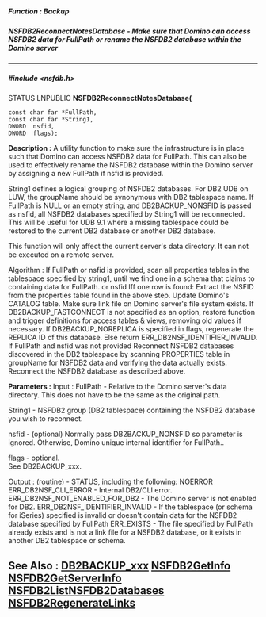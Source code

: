 ##### Function : Backup
##### NSFDB2ReconnectNotesDatabase - Make sure that Domino can access NSFDB2 data for FullPath or rename the NSFDB2 database within the Domino server 
---
##### #include <nsfdb.h>
STATUS LNPUBLIC **NSFDB2ReconnectNotesDatabase(**

	const char far *FullPath,
	const char far *String1,
	DWORD  nsfid,
	DWORD  flags);
**Description :**
A utility function to make sure the infrastructure is in place such that Domino 
can access NSFDB2 data for FullPath.   This can also be used to effectively 
rename the NSFDB2 database within the Domino server by assigning a new FullPath 
if nsfid is provided.

String1 defines a logical grouping of NSFDB2 databases.  For DB2 UDB on LUW, 
the groupName  should be synonymous with DB2 tablespace name.   If FullPath is 
NULL or an empty string, and DB2BACKUP_NONSFID is passed as nsfid, all NSFDB2 
databases specified by String1 will be reconnected.  This will be useful for 
UDB 9.1 where a missing tablespace could be restored to the current DB2 
database or another DB2 database.

This function will only affect the current server's data directory.  It can not 
be executed on a remote server.

Algorithm :
If FullPath  or nsfid  is provided, scan all properties tables in the 
tablespace specified by string1, until we find one in a schema that claims to 
containing data for FullPath. or nsfid
Iff one row is found:
Extract the NSFID from the properties table found in the above step.
Update Domino's CATALOG table.
Make sure link file on  Domino server's file system exists.
If DB2BACKUP_FASTCONNECT is not specified as an option, restore function and 
trigger definitions for access tables & views, removing old values if necessary.
If DB2BACKUP_NOREPLICA is specified in flags, regenerate the REPLICA ID of this 
database.
Else return ERR_DB2NSF_IDENTIFIER_INVALID.
If FullPath and nsfid was not provided
Reconnect NSFDB2 databases discovered in the DB2 tablespace by scanning 
PROPERTIES table in groupName for NSFDB2 data and verifying the data actually 
exists.  Reconnect the NSFDB2 database as described above.

**Parameters :**
Input :
FullPath  -  Relative to the Domino server's data directory.  This does not have to be the same as the original path.

String1  -  NSFDB2 group (DB2 tablespace) containing the NSFDB2 database you wish to reconnect.


nsfid  -  (optional) Normally pass DB2BACKUP_NONSFID so parameter is ignored.  Otherwise, Domino unique internal identifier for FullPath..

flags  -  optional.  
          See DB2BACKUP_xxx.

Output :
(routine)  -  STATUS, including the following:
NOERROR
ERR_DB2NSF_CLI_ERROR - Internal DB2/CLI error.
ERR_DB2NSF_NOT_ENABLED_FOR_DB2 - The Domino server is not enabled for DB2.
ERR_DB2NSF_IDENTIFIER_INVALID  - If the tablespace (or schema for iSeries) specified is invalid or doesn't contain data for the NSFDB2 database specified by FullPath
ERR_EXISTS - The file specified by FullPath already exists and is not a link file for a NSFDB2 database, or it exists in another DB2 tablespace or schema.


**See Also :**
[DB2BACKUP_xxx](D:/md_files/DB2BACKUP_xxx.md)
[NSFDB2GetInfo](D:/md_files/NSFDB2GetInfo.md)
[NSFDB2GetServerInfo](D:/md_files/NSFDB2GetServerInfo.md)
[NSFDB2ListNSFDB2Databases](D:/md_files/NSFDB2ListNSFDB2Databases.md)
[NSFDB2RegenerateLinks](D:/md_files/NSFDB2RegenerateLinks.md)
---
